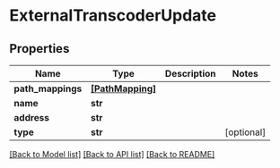 # ExternalTranscoderUpdate


## Properties

Name | Type | Description | Notes
------------ | ------------- | ------------- | -------------
**path_mappings** | [**[PathMapping]**](PathMapping.md) |  | 
**name** | **str** |  | 
**address** | **str** |  | 
**type** | **str** |  | [optional] 

[[Back to Model list]](../#documentation-for-models) [[Back to API list]](../#documentation-for-api-endpoints) [[Back to README]](../)


